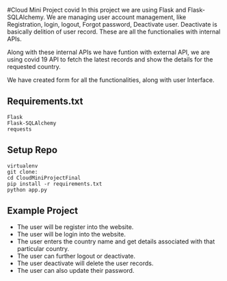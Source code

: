 #Cloud Mini Project covid
In this project we are using Flask and Flask-SQLAlchemy.
We are managing user account management, like Registration, login, logout, Forgot password, Deactivate user.
Deactivate is basically delition of user record. These are all the functionalies with internal APIs.

Along with these internal APIs we have funtion with external API, we are using covid 19 API to fetch the latest records and show the details for the requested country.

We have created form for all the functionalities, along with user Interface. 

## Requirements.txt
    Flask
    Flask-SQLAlchemy
    requests


## Setup Repo
```
virtualenv
git clone:
cd CloudMiniProjectFinal
pip install -r requirements.txt
python app.py
```


## Example Project
- The user will be register into the website.
- The user will be login into the website.
- The user enters the country name and get details associated with that particular country.
- The user can further logout or deactivate.
- The user deactivate will delete the user records.
- The user can also update their password.

